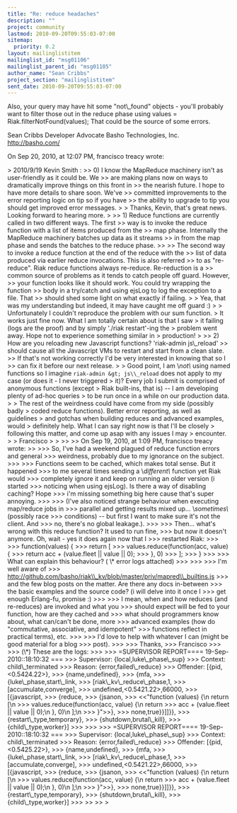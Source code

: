 ```yaml
---
title: "Re: reduce headaches"
description: ""
project: community
lastmod: 2010-09-20T09:55:03-07:00
sitemap:
  priority: 0.2
layout: mailinglistitem
mailinglist_id: "msg01106"
mailinglist_parent_id: "msg01105"
author_name: "Sean Cribbs"
project_section: "mailinglistitem"
sent_date: 2010-09-20T09:55:03-07:00
---
```



Also, your query may have hit some "not\\_found" objects - you'll probably want 
to filter those out in the reduce phase using values = 
Riak.filterNotFound(values); That could be the source of some errors.

Sean Cribbs 
Developer Advocate
Basho Technologies, Inc.
http://basho.com/

On Sep 20, 2010, at 12:07 PM, francisco treacy wrote:

&gt; 2010/9/19 Kevin Smith :
&gt;&gt; 0) I know the MapReduce machinery isn't as user-friendly as it could be. We 
&gt;&gt; are making plans now on ways to dramatically improve things on this front in 
&gt;&gt; the nearish future. I hope to have more details to share soon. We've 
&gt;&gt; committed improvements to the error reporting logic on tip so if you have 
&gt;&gt; the ability to upgrade to tip you should get improved error messages.
&gt; 
&gt; Thanks, Kevin, that's great news. Looking forward to hearing more.
&gt; 
&gt;&gt; 1) Reduce functions are currently called in two different ways. The first 
&gt;&gt; way is to invoke the reduce function with a list of items produced from the 
&gt;&gt; map phase. Internally the MapReduce machinery batches up data as it streams 
&gt;&gt; in from the map phase and sends the batches to the reduce phase.
&gt;&gt; 
&gt;&gt; The second way to invoke a reduce function at the end of the reduce with the 
&gt;&gt; list of data produced via earlier reduce invocations. This is also referred 
&gt;&gt; to as "re-reduce". Riak reduce functions always re-reduce. Re-reduction is a 
&gt;&gt; common source of problems as it tends to catch people off guard. However, 
&gt;&gt; your function looks like it should work. You could try wrapping the function 
&gt;&gt; body in a try/catch and using ejsLog to log the exception to a file. That 
&gt;&gt; should shed some light on what exactly if failing.
&gt; 
&gt; Yea, that was my understanding but indeed, it may have caught me off guard :)
&gt; 
&gt; Unfortunately I couldn't reproduce the problem with our sum function.
&gt; It works just fine now. What I am totally certain about is that I saw
&gt; it failing (logs are the proof) and by simply './riak restart'-ing the
&gt; problem went away. Hope not to experience something similar in
&gt; production!
&gt; 
&gt;&gt; 2) How are you reloading new Javascript functions? 'riak-admin js\\_reload' 
&gt;&gt; should cause all the Javascript VMs to restart and start from a clean slate. 
&gt;&gt; If that's not working correctly I'd be very interested in knowing that so I 
&gt;&gt; can fix it before our next release.
&gt; 
&gt; Good point, I am \\*not\\* using named functions so I imagine `riak-admin
&gt; js\\_reload` does not apply to my case (or does it - I never triggered
&gt; it)? Every job I submit is comprised of anonymous functions (except
&gt; Riak built-ins, that is) -- I am developing plenty of ad-hoc queries
&gt; to be run once in a while on our production data.
&gt; 
&gt; The rest of the weirdness could have come from my side (possibly badly
&gt; coded reduce functions). Better error reporting, as well as guidelines
&gt; and gotchas when building reduces and advanced examples, would
&gt; definitely help. What I can say right now is that I'll be closely
&gt; following this matter, and come up asap with any issues I may
&gt; encounter.
&gt; 
&gt; Francisco
&gt; 
&gt; 
&gt;&gt; 
&gt;&gt; On Sep 19, 2010, at 1:09 PM, francisco treacy wrote:
&gt;&gt; 
&gt;&gt;&gt; So, I've had a weekend plagued of reduce function errors and general
&gt;&gt;&gt; weirdness, probably due to my ignorance on the subject.
&gt;&gt;&gt; 
&gt;&gt;&gt; Functions seem to be cached, which makes total sense. But it happened
&gt;&gt;&gt; to me several times sending a \\*different\\* function yet Riak would
&gt;&gt;&gt; completely ignore it and keep on running an older version (i started
&gt;&gt;&gt; noticing when using ejsLog). Is there a way of disabling caching? Hope
&gt;&gt;&gt; i'm missing something big here cause that's super annoying.
&gt;&gt;&gt; 
&gt;&gt;&gt; (I've also noticed strange behaviour when executing map/reduce jobs in
&gt;&gt;&gt; parallel and getting results mixed up... \\*sometimes\\* (possibly race
&gt;&gt;&gt; conditions) -- but first I want to make sure it's not the client. And
&gt;&gt;&gt; no, there's no global leakage.).
&gt;&gt;&gt; 
&gt;&gt;&gt; Then... what's wrong with this reduce function? It used to run fine,
&gt;&gt;&gt; but now it doesn't anymore. Oh, wait - yes it does again now that I
&gt;&gt;&gt; restarted Riak:
&gt;&gt;&gt; 
&gt;&gt;&gt; function(values) {
&gt;&gt;&gt; return [
&gt;&gt;&gt; values.reduce(function(acc, value) {
&gt;&gt;&gt; return acc + (value.fleet || value || 0);
&gt;&gt;&gt; }, 0)
&gt;&gt;&gt; ];
&gt;&gt;&gt; }
&gt;&gt;&gt; 
&gt;&gt;&gt; What can explain this behaviour? ( \\* error logs attached)
&gt;&gt;&gt; 
&gt;&gt;&gt; 
&gt;&gt;&gt; I'm well aware of
&gt;&gt;&gt; http://github.com/basho/riak\\_kv/blob/master/priv/mapred\\_builtins.js
&gt;&gt;&gt; and the few blog posts on the matter. Are there any docs in-between
&gt;&gt;&gt; the basic examples and the source code? (i will delve into it once I
&gt;&gt;&gt; get enough Erlang-fu, promise :)
&gt;&gt;&gt; 
&gt;&gt;&gt; I mean, when and how reduces (and re-reduces) are invoked and what you
&gt;&gt;&gt; should expect will be fed to your function, how are they cached and
&gt;&gt;&gt; what should programmers know about, what can/can't be done, more
&gt;&gt;&gt; advanced examples (how do "commutative, associative, and idempotent"
&gt;&gt;&gt; functions reflect in practical terms), etc.
&gt;&gt;&gt; 
&gt;&gt;&gt; I'd love to help with whatever I can (might be good material for a blog 
&gt;&gt;&gt; post).
&gt;&gt;&gt; 
&gt;&gt;&gt; Thanks,
&gt;&gt;&gt; Francisco
&gt;&gt;&gt; 
&gt;&gt;&gt; (\\*) These are the logs:
&gt;&gt;&gt; 
&gt;&gt;&gt; =SUPERVISOR REPORT==== 19-Sep-2010::18:10:32 ===
&gt;&gt;&gt; Supervisor: {local,luke\\_phase\\_sup}
&gt;&gt;&gt; Context: child\\_terminated
&gt;&gt;&gt; Reason: {error,failed\\_reduce}
&gt;&gt;&gt; Offender: [{pid,&lt;0.5424.22&gt;},
&gt;&gt;&gt; {name,undefined},
&gt;&gt;&gt; {mfa,
&gt;&gt;&gt; {luke\\_phase,start\\_link,
&gt;&gt;&gt; [riak\\_kv\\_reduce\\_phase,1,
&gt;&gt;&gt; [accumulate,converge],
&gt;&gt;&gt; undefined,&lt;0.5421.22&gt;,66000,
&gt;&gt;&gt; [{javascript,
&gt;&gt;&gt; {reduce,
&gt;&gt;&gt; {jsanon,
&gt;&gt;&gt; &lt;&lt;"function (values) {\\n return [\\n
&gt;&gt;&gt; values.reduce(function(acc, value) {\\n return
&gt;&gt;&gt; acc + (value.fleet || value || 0);\\n }, 0)\\n ];\\n
&gt;&gt;&gt; }"&gt;&gt;},
&gt;&gt;&gt; none,true}}]]}},
&gt;&gt;&gt; {restart\\_type,temporary},
&gt;&gt;&gt; {shutdown,brutal\\_kill},
&gt;&gt;&gt; {child\\_type,worker}]
&gt;&gt;&gt; 
&gt;&gt;&gt; 
&gt;&gt;&gt; =SUPERVISOR REPORT==== 19-Sep-2010::18:10:32 ===
&gt;&gt;&gt; Supervisor: {local,luke\\_phase\\_sup}
&gt;&gt;&gt; Context: child\\_terminated
&gt;&gt;&gt; Reason: {error,failed\\_reduce}
&gt;&gt;&gt; Offender: [{pid,&lt;0.5425.22&gt;},
&gt;&gt;&gt; {name,undefined},
&gt;&gt;&gt; {mfa,
&gt;&gt;&gt; {luke\\_phase,start\\_link,
&gt;&gt;&gt; [riak\\_kv\\_reduce\\_phase,1,
&gt;&gt;&gt; [accumulate,converge],
&gt;&gt;&gt; undefined,&lt;0.5421.22&gt;,66000,
&gt;&gt;&gt; [{javascript,
&gt;&gt;&gt; {reduce,
&gt;&gt;&gt; {jsanon,
&gt;&gt;&gt; &lt;&lt;"function (values) {\\n return [\\n
&gt;&gt;&gt; values.reduce(function(acc, value) {\\n return
&gt;&gt;&gt; acc + (value.fleet || value || 0);\\n }, 0)\\n ];\\n
&gt;&gt;&gt; }"&gt;&gt;},
&gt;&gt;&gt; none,true}}]]}},
&gt;&gt;&gt; {restart\\_type,temporary},
&gt;&gt;&gt; {shutdown,brutal\\_kill},
&gt;&gt;&gt; {child\\_type,worker}]
&gt;&gt;&gt; 
&gt;&gt; 
&gt;&gt; 
&gt; 
